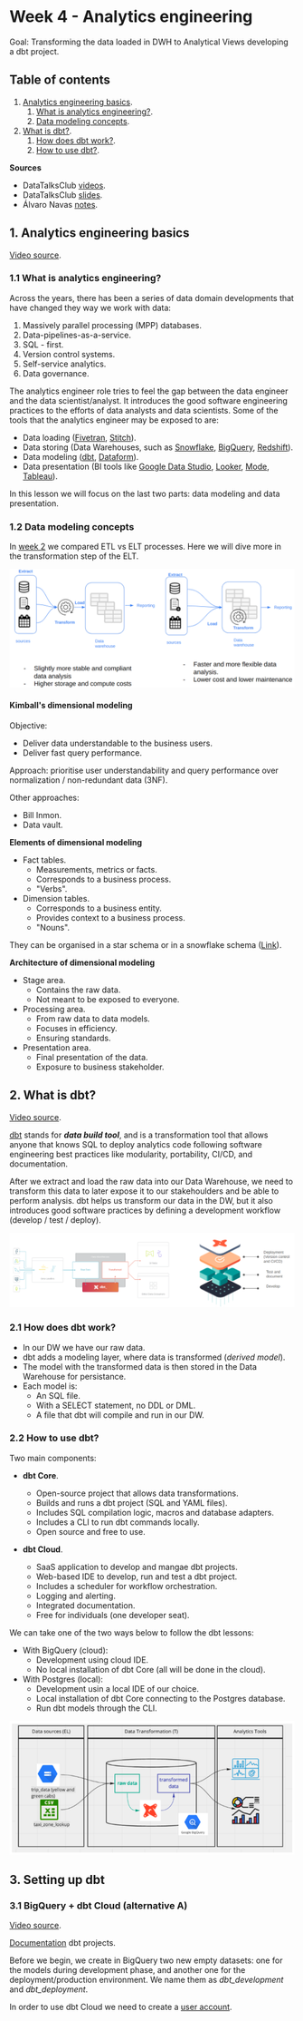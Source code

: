 # Week 4 - Analytics engineering

Goal: Transforming the data loaded in DWH to Analytical Views developing a dbt project.

## Table of contents

1. [Analytics engineering basics](#1-analytics-engineering-basics).
    1. [What is analytics engineering?](#11-what-is-analytics-engineering).
    2. [Data modeling concepts](#12-data-modeling-concepts).
2. [What is dbt?](#2-what-is-dbt).
    1. [How does dbt work?](#21-how-does-dbt-work).
    2. [How to use dbt?](#22-how-to-use-dbt).




**Sources**
* DataTalksClub [videos](https://www.youtube.com/watch?v=uF76d5EmdtU&list=PL3MmuxUbc_hJed7dXYoJw8DoCuVHhGEQb).
* DataTalksClub [slides](https://docs.google.com/presentation/d/1xSll_jv0T8JF4rYZvLHfkJXYqUjPtThA/edit?usp=sharing&ouid=114544032874539580154&rtpof=true&sd=true).
* Álvaro Navas [notes](https://github.com/ziritrion/dataeng-zoomcamp/blob/main/notes/4_analytics.md).


## 1. Analytics engineering basics

[Video source](https://www.youtube.com/watch?v=uF76d5EmdtU&list=PL3MmuxUbc_hJed7dXYoJw8DoCuVHhGEQb).

### 1.1 What is analytics engineering?

Across the years, there has been a series of data domain developments that have changed they way we work with data:
1. Massively parallel processing (MPP) databases.
2. Data-pipelines-as-a-service.
3. SQL - first.
4. Version control systems.
5. Self-service analytics.
6. Data governance.


The analytics engineer role tries to feel the gap between the data engineer and the data scientist/analyst. It introduces the good software engineering practices to the efforts of data analysts and data scientists. Some of the tools that the analytics engineer may be exposed to are:
* Data loading ([Fivetran](https://www.fivetran.com/), [Stitch](https://www.stitchdata.com/)).
* Data storing (Data Warehouses, such as [Snowflake](https://www.snowflake.com/en/), [BigQuery](https://cloud.google.com/bigquery), [Redshift](https://aws.amazon.com/redshift/)).
* Data modeling ([dbt](https://www.getdbt.com/), [Dataform](https://dataform.co/)).
* Data presentation (BI tools like [Google Data Studio](https://datastudio.withgoogle.com/), [Looker](https://www.looker.com/), [Mode](https://mode.com/), [Tableau](https://www.tableau.com/)).


In this lesson we will focus on the last two parts: data modeling and data presentation.


### 1.2 Data modeling concepts

In [week 2](../week2_workflow_orchestration/prefect/README.md#etl-vs-elt) we compared ETL vs ELT processes. Here we will dive more in the transformation step of the ELT.

![etl vs elt](../images/etl_vs_elt.png)



#### Kimball's dimensional modeling

Objective:
* Deliver data understandable to the business users.
* Deliver fast query performance.

Approach: prioritise user understandability and query performance over normalization / non-redundant data (3NF).  

Other approaches:
* Bill Inmon.
* Data vault.


**Elements of dimensional modeling**  
* Fact tables.
    * Measurements, metrics or facts.
    * Corresponds to a business process.
    * "Verbs".
* Dimension tables.
    * Corresponds to a business entity.
    * Provides context to a business process.
    * "Nouns".

They can be organised in a star schema or in a snowflake schema ([Link](https://www.geeksforgeeks.org/difference-between-star-schema-and-snowflake-schema/)).


**Architecture of dimensional modeling**
* Stage area.
    * Contains the raw data.
    * Not meant to be exposed to everyone.
* Processing area.
    * From raw data to data models.
    * Focuses in efficiency.
    * Ensuring standards.
* Presentation area.
    * Final presentation of the data.
    * Exposure to business stakeholder.



## 2. What is dbt?

[Video source](https://www.youtube.com/watch?v=4eCouvVOJUw&list=PL3MmuxUbc_hJed7dXYoJw8DoCuVHhGEQb).

[dbt](https://www.getdbt.com/) stands for ***data build tool***, and is a transformation tool that allows anyone that knows SQL to deploy analytics code following software engineering best practices like modularity, portability, CI/CD, and documentation.

After we extract and load the raw data into our Data Warehouse, we need to transform this data to later expose it to our stakehoulders and be able to perform analysis. dbt helps us transform our data in the DW, but it also introduces good software practices by defining a development workflow (develop / test / deploy).

![dbt intro](../images/dbt_intro.png)


### 2.1 How does dbt work?

* In our DW we have our raw data.
* dbt adds a modeling layer, where data is transformed (_derived model_).
* The model with the transformed data is then stored in the Data Warehouse for persistance.
* Each model is:
    * An SQL file.
    * With a SELECT statement, no DDL or DML.
    * A file that dbt will compile and run in our DW.


### 2.2 How to use dbt?

Two main components:
* **dbt Core**.
    * Open-source project that allows data transformations.
    * Builds and runs a dbt project (SQL and YAML files).
    * Includes SQL compilation logic, macros and database adapters.
    * Includes a CLI to run dbt commands locally.
    * Open source and free to use.

* **dbt Cloud**.
    * SaaS application to develop and mangae dbt projects.
    * Web-based IDE to develop, run and test a dbt project.
    * Includes a scheduler for workflow orchestration.
    * Logging and alerting.
    * Integrated documentation.
    * Free for individuals (one developer seat).


We can take one of the two ways below to follow the dbt lessons:
* With BigQuery (cloud):
    * Development using cloud IDE.
    * No local installation of dbt Core (all will be done in the cloud).
* With Postgres (local):
    * Development usin a local IDE of our choice.
    * Local installation of dbt Core connecting to the Postgres database.
    * Run dbt models through the CLI.

![dbt project schema](../images/dbt_project_schema.png)



## 3. Setting up dbt

### 3.1 BigQuery + dbt Cloud (alternative A)

[Video source](https://www.youtube.com/watch?v=iMxh6s_wL4Q&list=PL3MmuxUbc_hJed7dXYoJw8DoCuVHhGEQb).

[Documentation](https://docs.getdbt.com/docs/build/projects) dbt projects.

Before we begin, we create in BigQuery two new empty datasets: one for the models during development phase, and another one for the deployment/production environment. We name them as _dbt_development_ and _dbt_deployment_.

In order to use dbt Cloud we need to create a [user account](https://www.getdbt.com/). 


